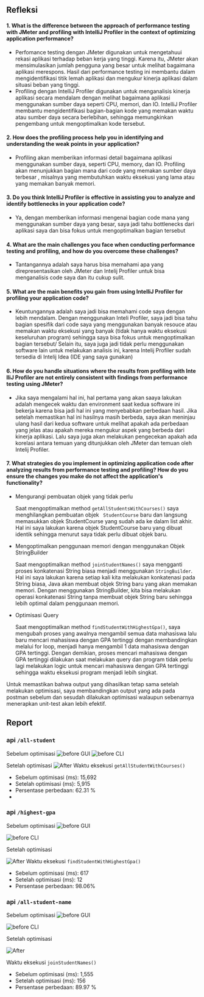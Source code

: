 ## Refleksi

#### 1.  What is the difference between the approach of performance testing with JMeter and profiling with IntelliJ Profiler in the context of optimizing application performance?

- Perfomance testing dengan JMeter digunakan untuk mengetahuui rekasi aplikasi terhadap beban kerja yang tinggi. Karena itu, JMeter akan mensimulasikan jumlah pengguna yang besar untuk melihat bagaimana aplikasi merespons. Hasil dari performance testing ini membantu dalam mengidentifikasi titik lemah aplikasi dan mengukur kinerja aplikasi dalam situasi beban yang tinggi.
- Profiling dengan IntelliJ Profiler digunakan untuk menganalisis kinerja aplikasi secara mendalam dengan melihat bagaimana aplikasi menggunakan sumber daya seperti CPU, memori, dan IO. IntelliJ Profiler membantu mengidentifikasi bagian-bagian kode yang memakan waktu atau sumber daya secara berlebihan, sehingga memungkinkan pengembang untuk mengoptimalkan kode tersebut.


#### 2. How does the profiling process help you in identifying and understanding the weak points in your application?

- Profiling akan memberikan informasi detail bagaimana aplikasi menggunakan sumber daya, seperti CPU, memory, dan IO. Profiling akan menunjukkan bagian mana dari code yang memakan sumber daya terbesar , misalnya yang membutuhkan waktu eksekusi yang lama atau yang memakan banyak memori. 

#### 3. Do you think IntelliJ Profiler is effective in assisting you to analyze and identify bottlenecks in your application code?

- Ya, dengan memberikan informasi mengenai bagian code mana yang menggunakan sumber daya yang besar, saya jadi tahu bottlenecks dari aplikasi saya dan bisa fokus untuk mengoptimalkan bagian tersebut


#### 4. What are the main challenges you face when conducting performance testing and profiling, and how do you overcome these challenges?

- Tantangannya adalah saya harus bisa memahami apa yang direpresentasikan oleh JMeter dan Intelij Profiler untuk bisa menganalisis code saya dan itu cukup sulit.


#### 5. What are the main benefits you gain from using IntelliJ Profiler for profiling your application code?
- Keuntungannya adalah saya jadi bisa memahami code saya dengan lebih mendalam. Dengan menggunakan Inteli Profiler, saya jadi bisa tahu bagian spesifik dari code saya yang menggunakan banyak resouce atau memakan waktu eksekusi yang banyak (tidak hanya waktu eksekusi keseluruhan program) sehingga saya bisa fokus untuk mengoptimalkan bagian tersebut/ Selain itu, saya juga jadi tidak perlu menggunakan software lain untuk melakukan analisis ini, karena Intelij Profiler sudah tersedia di Intelij Idea (IDE yang saya gunakan)

#### 6. How do you handle situations where the results from profiling with Inte	lliJ Profiler are not entirely consistent with findings from performance testing using JMeter?

- Jika saya mengalami hal ini, hal pertama yang akan saaya lakukan adalah mengecek waktu dan environment saat kedua software ini bekerja karena bisa jadi hal ini yang menyebabkan perbedaan hasil. Jika setelah memastikan hal ini hasilnya masih berbeda, saya akan meninjau ulang hasil dari kedua software untuk melihat apakah ada perbedaan yang jelas atau apakah mereka mengukur aspek yang berbeda dari kinerja aplikasi. Lalu saya juga akan melakukan pengecekan apakah ada korelasi antara temuan yang ditunjukkan oleh JMeter dan temuan oleh Intelij Profiler.

#### 7. What strategies do you implement in optimizing application code after analyzing results from performance testing and profiling? How do you ensure the changes you make do not affect the application's functionality?

- Mengurangi pembuatan objek yang tidak perlu

     Saat mengoptimalkan method ``` getAllStudentsWithCourses() ``` saya menghilangkan pembuatan objek ``` StudentCourse``` baru dan langsung memasukkan objek StudentCourse yang sudah ada ke dalam list akhir. Hal ini saya lakukan karena objek StudentCourse baru yang dibuat  identik sehingga menurut saya tidak perlu dibuat objek baru.
- Mengoptimalkan penggunaan memori dengan menggunakan Objek StringBuilder
    
    Saat mengoptimalkan method ```joinStudentNames()``` saya mengganti proses konkatenasi String biasa menjadi menggunakan ```StringBuilder```. Hal ini saya lakukan karena setiap kali kita melakukan konkatenasi pada String biasa, Java akan membuat objek String baru yang akan memakan memori. Dengan menggunakan StringBuilder, kita bisa melakukan operasi konkatenasi String tanpa membuat objek String baru sehingga lebih optimal dalam penggunaan memori.
- Optimisasi Query
  
    Saat mengoptimalkan method ```findStudentWithHighestGpa()```, saya mengubah proses yang awalnya mengambil semua data mahasiswa lalu baru mencari mahasiswa dengan GPA tertinggi dengan membandingkan melalui for loop, menjadi hanya mengambil 1 data mahasiswa dengan GPA tertinggi. Dengan demikian, proses mencari mahasiswa dengan GPA tertinggi dilakukan saat melakukan query dan program tidak perlu lagi melakukan logic untuk mencari mahasiswa dengan GPA tertinggi sehingga waktu eksekusi program menjadi lebih singkat.


Untuk memastikan bahwa output yang dihasilkan tetap sama setelah melakukan optimisasi, saya membandingkan output yang ada pada postman sebelum dan sesudah dilakukan optimisasi walaupun sebenarnya menerapkan unit-test akan lebih efektif.


## Report

### api ```/all-student```

Sebelum optimisasi
![before GUI](https://github.com/gnh374/exercise-profiling/assets/121223135/35ddf0c1-6dbe-45c0-bd00-8301aed102df)
![before CLI](https://github.com/gnh374/exercise-profiling/assets/121223135/e35b569b-db77-4aa0-861d-14f91d356574)

Setelah optimisasi
![After](https://github.com/gnh374/exercise-profiling/assets/121223135/eb03cd23-8585-4d6a-a9be-9ff57958229c)
Waktu eksekusi ```getAllStudentWithCourses()```
   
- Sebelum optimisasi (ms): 15,692
- Setelah optimisasi (ms): 5,915
- Persentase perbedaan: 62.31 %
- 
### api ```/highest-gpa```

Sebelum optimisasi
![before GUI](https://github.com/gnh374/exercise-profiling/assets/121223135/008b00a5-b454-4cd9-bdd6-8a377555539f)

![before CLI](https://github.com/gnh374/exercise-profiling/assets/121223135/ca6d83eb-c29a-40bb-b9b7-b00dffb7b6aa)

Setelah optimisasi

![After](https://github.com/gnh374/exercise-profiling/assets/121223135/055feb71-e3ef-4cb0-aa72-56d323a6cf6e)
Waktu eksekusi ```findStudentWithHighestGpa()```

- Sebelum optimisasi (ms): 617
- Setelah optimisasi (ms): 12
- Persentase perbedaan: 98.06%


### api ```/all-student-name```

Sebelum optimisasi
![before GUI](https://github.com/gnh374/exercise-profiling/assets/121223135/f275fe75-359f-49e1-8e24-b113a2c6de53)

![before CLI](https://github.com/gnh374/exercise-profiling/assets/121223135/feed0d81-e33b-4a09-9915-4aa7c37abddf)

Setelah optimisasi


![After](https://github.com/gnh374/exercise-profiling/assets/121223135/3a3225a9-445c-4489-b7e7-2b4ff0635c54)

Waktu eksekusi ```joinStudentNames()```

- Sebelum optimisasi (ms): 1,555
- Setelah optimisasi (ms): 156
- Persentase perbedaan: 89.97 %
    



